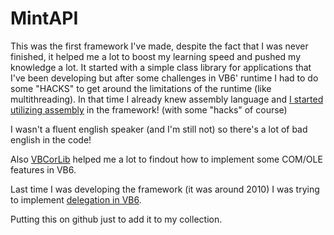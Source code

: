 # MintAPI
This was the first framework I've made, despite the fact that I was never finished, it helped me a lot to boost my learning speed and pushed my knowledge a lot.
It started with a simple class library for applications that I've been developing but after some challenges in VB6' runtime I had to do some "HACKS" to get around
the limitations of the runtime (like multithreading). In that time I already knew assembly language and [I started utilizing assembly](https://github.com/amkherad/MintAPI/blob/27c2b1ab09c7863cfc7898d3dc0768ce5306018b/MintAPI/src/MintAPI/modules/mint_assemblies.bas#L212) in the framework! (with some "hacks" of course)

I wasn't a fluent english speaker (and I'm still not) so there's a lot of bad english in the code!

Also [VBCorLib](https://github.com/kellyethridge/VBCorLib) helped me a lot to findout how to implement some COM/OLE features in VB6.

Last time I was developing the framework (it was around 2010) I was trying to implement [delegation in VB6](https://github.com/amkherad/MintAPI/blob/27c2b1ab09c7863cfc7898d3dc0768ce5306018b/MintAPI/src/MintAPI/Delegation/Method.cls#L205).

Putting this on github just to add it to my collection.
